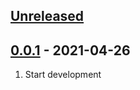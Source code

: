 ## [Unreleased]

## [0.0.1][] - 2021-04-26

1. Start development


[Unreleased]: https://github.com/TarSzator/dev-kit/compare/v0.0.1...HEAD
[0.0.1]: https://github.com/TarSzator/dev-kit/tree/v0.0.1